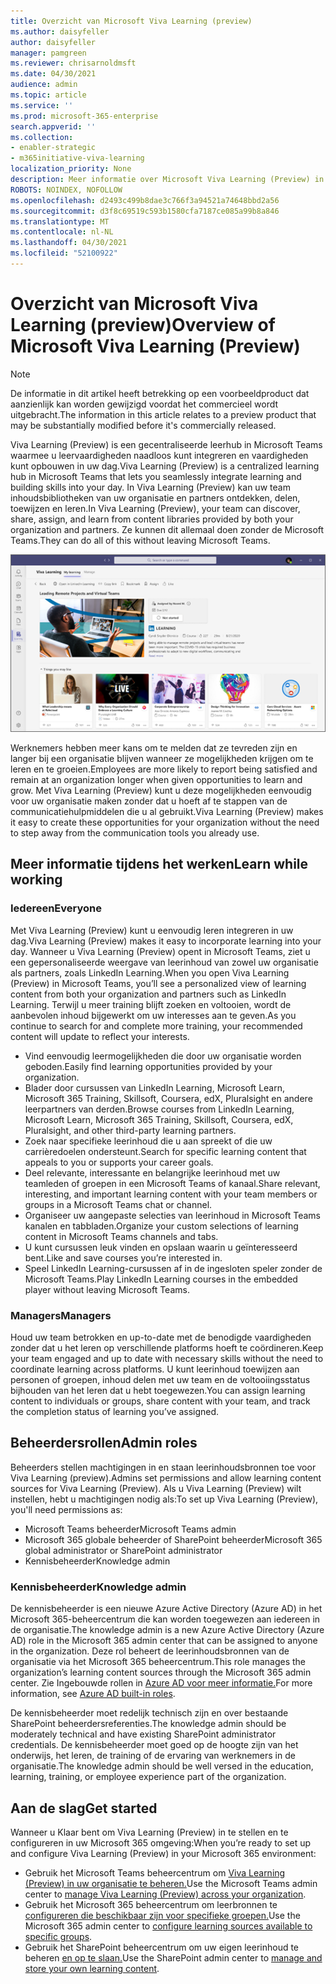 ```yaml
---
title: Overzicht van Microsoft Viva Learning (preview)
ms.author: daisyfeller
author: daisyfeller
manager: pamgreen
ms.reviewer: chrisarnoldmsft
ms.date: 04/30/2021
audience: admin
ms.topic: article
ms.service: ''
ms.prod: microsoft-365-enterprise
search.appverid: ''
ms.collection:
- enabler-strategic
- m365initiative-viva-learning
localization_priority: None
description: Meer informatie over Microsoft Viva Learning (Preview) in uw Microsoft 365 omgeving.
ROBOTS: NOINDEX, NOFOLLOW
ms.openlocfilehash: d2493c499b8dae3c766f3a94521a74648bbd2a56
ms.sourcegitcommit: d3f8c69519c593b1580cfa7187ce085a99b8a846
ms.translationtype: MT
ms.contentlocale: nl-NL
ms.lasthandoff: 04/30/2021
ms.locfileid: "52100922"
---
```

# <a name="overview-of-microsoft-viva-learning-preview"></a><span data-ttu-id="84ca8-103">Overzicht van Microsoft Viva Learning (preview)</span><span class="sxs-lookup"><span data-stu-id="84ca8-103">Overview of Microsoft Viva Learning (Preview)</span></span> 

> [!NOTE]
> <span data-ttu-id="84ca8-104">De informatie in dit artikel heeft betrekking op een voorbeeldproduct dat aanzienlijk kan worden gewijzigd voordat het commercieel wordt uitgebracht.</span><span class="sxs-lookup"><span data-stu-id="84ca8-104">The information in this article relates to a preview product that may be substantially modified before it's commercially released.</span></span> 

<span data-ttu-id="84ca8-105">Viva Learning (Preview) is een gecentraliseerde leerhub in Microsoft Teams waarmee u leervaardigheden naadloos kunt integreren en vaardigheden kunt opbouwen in uw dag.</span><span class="sxs-lookup"><span data-stu-id="84ca8-105">Viva Learning (Preview) is a centralized learning hub in Microsoft Teams that lets you seamlessly integrate learning and building skills into your day.</span></span> <span data-ttu-id="84ca8-106">In Viva Learning (Preview) kan uw team inhoudsbibliotheken van uw organisatie en partners ontdekken, delen, toewijzen en leren.</span><span class="sxs-lookup"><span data-stu-id="84ca8-106">In Viva Learning (Preview), your team can discover, share, assign, and learn from content libraries provided by both your organization and partners.</span></span> <span data-ttu-id="84ca8-107">Ze kunnen dit allemaal doen zonder de Microsoft Teams.</span><span class="sxs-lookup"><span data-stu-id="84ca8-107">They can do all of this without leaving Microsoft Teams.</span></span>

   ![Schermafbeelding van de startpagina van Viva Learning (Preview) in Teams.](../media/learning/learning-home-teams.png)
 
<span data-ttu-id="84ca8-109">Werknemers hebben meer kans om te melden dat ze tevreden zijn en langer bij een organisatie blijven wanneer ze mogelijkheden krijgen om te leren en te groeien.</span><span class="sxs-lookup"><span data-stu-id="84ca8-109">Employees are more likely to report being satisfied and remain at an organization longer when given opportunities to learn and grow.</span></span> <span data-ttu-id="84ca8-110">Met Viva Learning (Preview) kunt u deze mogelijkheden eenvoudig voor uw organisatie maken zonder dat u hoeft af te stappen van de communicatiehulpmiddelen die u al gebruikt.</span><span class="sxs-lookup"><span data-stu-id="84ca8-110">Viva Learning (Preview) makes it easy to create these opportunities for your organization without the need to step away from the communication tools you already use.</span></span>

## <a name="learn-while-working"></a><span data-ttu-id="84ca8-111">Meer informatie tijdens het werken</span><span class="sxs-lookup"><span data-stu-id="84ca8-111">Learn while working</span></span>

### <a name="everyone"></a><span data-ttu-id="84ca8-112">Iedereen</span><span class="sxs-lookup"><span data-stu-id="84ca8-112">Everyone</span></span>

<span data-ttu-id="84ca8-113">Met Viva Learning (Preview) kunt u eenvoudig leren integreren in uw dag.</span><span class="sxs-lookup"><span data-stu-id="84ca8-113">Viva Learning (Preview) makes it easy to incorporate learning into your day.</span></span> <span data-ttu-id="84ca8-114">Wanneer u Viva Learning (Preview) opent in Microsoft Teams, ziet u een gepersonaliseerde weergave van leerinhoud van zowel uw organisatie als partners, zoals LinkedIn Learning.</span><span class="sxs-lookup"><span data-stu-id="84ca8-114">When you open Viva Learning (Preview) in Microsoft Teams, you’ll see a personalized view of learning content from both your organization and partners such as LinkedIn Learning.</span></span> <span data-ttu-id="84ca8-115">Terwijl u meer training blijft zoeken en voltooien, wordt de aanbevolen inhoud bijgewerkt om uw interesses aan te geven.</span><span class="sxs-lookup"><span data-stu-id="84ca8-115">As you continue to search for and complete more training, your recommended content will update to reflect your interests.</span></span>

- <span data-ttu-id="84ca8-116">Vind eenvoudig leermogelijkheden die door uw organisatie worden geboden.</span><span class="sxs-lookup"><span data-stu-id="84ca8-116">Easily find learning opportunities provided by your organization.</span></span>
- <span data-ttu-id="84ca8-117">Blader door cursussen van LinkedIn Learning, Microsoft Learn, Microsoft 365 Training, Skillsoft, Coursera, edX, Pluralsight en andere leerpartners van derden.</span><span class="sxs-lookup"><span data-stu-id="84ca8-117">Browse courses from LinkedIn Learning, Microsoft Learn, Microsoft 365 Training, Skillsoft, Coursera, edX, Pluralsight, and other third-party learning partners.</span></span>
- <span data-ttu-id="84ca8-118">Zoek naar specifieke leerinhoud die u aan spreekt of die uw carrièredoelen ondersteunt.</span><span class="sxs-lookup"><span data-stu-id="84ca8-118">Search for specific learning content that appeals to you or supports your career goals.</span></span>
- <span data-ttu-id="84ca8-119">Deel relevante, interessante en belangrijke leerinhoud met uw teamleden of groepen in een Microsoft Teams of kanaal.</span><span class="sxs-lookup"><span data-stu-id="84ca8-119">Share relevant, interesting, and important learning content with your team members or groups in a Microsoft Teams chat or channel.</span></span>
- <span data-ttu-id="84ca8-120">Organiseer uw aangepaste selecties van leerinhoud in Microsoft Teams kanalen en tabbladen.</span><span class="sxs-lookup"><span data-stu-id="84ca8-120">Organize your custom selections of learning content in Microsoft Teams channels and tabs.</span></span>
- <span data-ttu-id="84ca8-121">U kunt cursussen leuk vinden en opslaan waarin u geïnteresseerd bent.</span><span class="sxs-lookup"><span data-stu-id="84ca8-121">Like and save courses you’re interested in.</span></span>
- <span data-ttu-id="84ca8-122">Speel LinkedIn Learning-cursussen af in de ingesloten speler zonder de Microsoft Teams.</span><span class="sxs-lookup"><span data-stu-id="84ca8-122">Play LinkedIn Learning courses in the embedded player without leaving Microsoft Teams.</span></span>

### <a name="managers"></a><span data-ttu-id="84ca8-123">Managers</span><span class="sxs-lookup"><span data-stu-id="84ca8-123">Managers</span></span>

<span data-ttu-id="84ca8-124">Houd uw team betrokken en up-to-date met de benodigde vaardigheden zonder dat u het leren op verschillende platforms hoeft te coördineren.</span><span class="sxs-lookup"><span data-stu-id="84ca8-124">Keep your team engaged and up to date with necessary skills without the need to coordinate learning across platforms.</span></span> <span data-ttu-id="84ca8-125">U kunt leerinhoud toewijzen aan personen of groepen, inhoud delen met uw team en de voltooiingsstatus bijhouden van het leren dat u hebt toegewezen.</span><span class="sxs-lookup"><span data-stu-id="84ca8-125">You can assign learning content to individuals or groups, share content with your team, and track the completion status of learning you’ve assigned.</span></span>

## <a name="admin-roles"></a><span data-ttu-id="84ca8-126">Beheerdersrollen</span><span class="sxs-lookup"><span data-stu-id="84ca8-126">Admin roles</span></span>

<span data-ttu-id="84ca8-127">Beheerders stellen machtigingen in en staan leerinhoudsbronnen toe voor Viva Learning (preview).</span><span class="sxs-lookup"><span data-stu-id="84ca8-127">Admins set permissions and allow learning content sources for Viva Learning (Preview).</span></span> <span data-ttu-id="84ca8-128">Als u Viva Learning (Preview) wilt instellen, hebt u machtigingen nodig als:</span><span class="sxs-lookup"><span data-stu-id="84ca8-128">To set up Viva Learning (Preview), you'll need permissions as:</span></span>

- <span data-ttu-id="84ca8-129">Microsoft Teams beheerder</span><span class="sxs-lookup"><span data-stu-id="84ca8-129">Microsoft Teams admin</span></span>
- <span data-ttu-id="84ca8-130">Microsoft 365 globale beheerder of SharePoint beheerder</span><span class="sxs-lookup"><span data-stu-id="84ca8-130">Microsoft 365 global administrator or SharePoint administrator</span></span>
- <span data-ttu-id="84ca8-131">Kennisbeheerder</span><span class="sxs-lookup"><span data-stu-id="84ca8-131">Knowledge admin</span></span>

### <a name="knowledge-admin"></a><span data-ttu-id="84ca8-132">Kennisbeheerder</span><span class="sxs-lookup"><span data-stu-id="84ca8-132">Knowledge admin</span></span>

<span data-ttu-id="84ca8-133">De kennisbeheerder is een nieuwe Azure Active Directory (Azure AD) in het Microsoft 365-beheercentrum die kan worden toegewezen aan iedereen in de organisatie.</span><span class="sxs-lookup"><span data-stu-id="84ca8-133">The knowledge admin is a new Azure Active Directory (Azure AD) role in the Microsoft 365 admin center that can be assigned to anyone in the organization.</span></span> <span data-ttu-id="84ca8-134">Deze rol beheert de leerinhoudsbronnen van de organisatie via het Microsoft 365 beheercentrum.</span><span class="sxs-lookup"><span data-stu-id="84ca8-134">This role manages the organization’s learning content sources through the Microsoft 365 admin center.</span></span> <span data-ttu-id="84ca8-135">Zie Ingebouwde rollen in [Azure AD voor meer informatie.](/azure/active-directory/roles/permissions-reference#knowledge-administrator)</span><span class="sxs-lookup"><span data-stu-id="84ca8-135">For more information, see [Azure AD built-in roles](/azure/active-directory/roles/permissions-reference#knowledge-administrator).</span></span>

<span data-ttu-id="84ca8-136">De kennisbeheerder moet redelijk technisch zijn en over bestaande SharePoint beheerdersreferenties.</span><span class="sxs-lookup"><span data-stu-id="84ca8-136">The knowledge admin should be moderately technical and have existing SharePoint administrator credentials.</span></span> <span data-ttu-id="84ca8-137">De kennisbeheerder moet goed op de hoogte zijn van het onderwijs, het leren, de training of de ervaring van werknemers in de organisatie.</span><span class="sxs-lookup"><span data-stu-id="84ca8-137">The knowledge admin should be well versed in the education, learning, training, or employee experience part of the organization.</span></span>

## <a name="get-started"></a><span data-ttu-id="84ca8-138">Aan de slag</span><span class="sxs-lookup"><span data-stu-id="84ca8-138">Get started</span></span>

<span data-ttu-id="84ca8-139">Wanneer u Klaar bent om Viva Learning (Preview) in te stellen en te configureren in uw Microsoft 365 omgeving:</span><span class="sxs-lookup"><span data-stu-id="84ca8-139">When you’re ready to set up and configure Viva Learning (Preview) in your Microsoft 365 environment:</span></span>

- <span data-ttu-id="84ca8-140">Gebruik het Microsoft Teams beheercentrum om [Viva Learning (Preview) in uw organisatie te beheren.](set-up-teams-admin-center.md)</span><span class="sxs-lookup"><span data-stu-id="84ca8-140">Use the Microsoft Teams admin center to [manage Viva Learning (Preview) across your organization](set-up-teams-admin-center.md).</span></span>
- <span data-ttu-id="84ca8-141">Gebruik het Microsoft 365 beheercentrum om leerbronnen te [configureren die beschikbaar zijn voor specifieke groepen.](content-sources-365-admin-center.md)</span><span class="sxs-lookup"><span data-stu-id="84ca8-141">Use the Microsoft 365 admin center to [configure learning sources available to specific groups](content-sources-365-admin-center.md).</span></span>
- <span data-ttu-id="84ca8-142">Gebruik het SharePoint beheercentrum om uw eigen leerinhoud te beheren [en op te slaan.](configure-sharepoint-content-source.md)</span><span class="sxs-lookup"><span data-stu-id="84ca8-142">Use the SharePoint admin center to [manage and store your own learning content](configure-sharepoint-content-source.md).</span></span>




